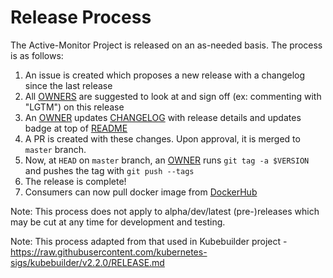 # Release Process

The Active-Monitor Project is released on an as-needed basis. The process is as follows:

1. An issue is created which proposes a new release with a changelog since the last release
1. All [OWNERS](.github/CODEOWNERS) are suggested to look at and sign off (ex: commenting with "LGTM") on this release
1. An [OWNER](.github/CODEOWNERS) updates [CHANGELOG](./CHANGELOG.md) with release details and updates badge at top of [README](./README.md)
1. A PR is created with these changes. Upon approval, it is merged to `master` branch.
1. Now, at `HEAD` on `master` branch, an [OWNER](.github/CODEOWNERS) runs `git tag -a $VERSION` and pushes the tag with `git push --tags`
1. The release is complete!
1. Consumers can now pull docker image from [DockerHub](https://hub.docker.com/r/keikoproj/active-monitor/tags)

Note: This process does not apply to alpha/dev/latest (pre-)releases which may be cut at any time for development
and testing.

Note: This process adapted from that used in Kubebuilder project - https://raw.githubusercontent.com/kubernetes-sigs/kubebuilder/v2.2.0/RELEASE.md